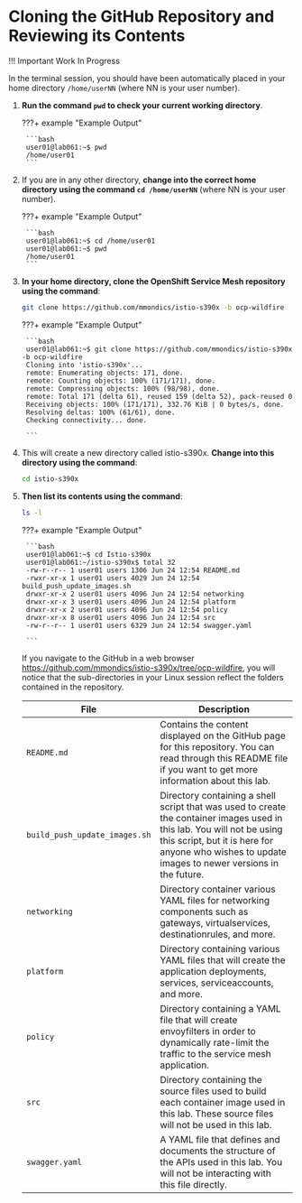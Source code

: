 # Cloning the GitHub Repository and Reviewing its Contents

!!! Important
    Work In Progress

In the terminal session, you should have been automatically placed in your home directory `/home/userNN` (where NN is your user number).

1. **Run the command `pwd` to check your current working directory**.

    ???+ example "Example Output"

        ```bash
        user01@lab061:~$ pwd
        /home/user01
        ```

1. If you are in any other directory, **change into the correct home directory using the command `cd /home/userNN`** (where NN is your user number).

    ???+ example "Example Output"

        ```bash
        user01@lab061:~$ cd /home/user01
        user01@lab061:~$ pwd
        /home/user01
        ```

1. **In your home directory, clone the OpenShift Service Mesh repository using the command**:

    ```bash
    git clone https://github.com/mmondics/istio-s390x -b ocp-wildfire
    ```

    ???+ example "Example Output"

        ```bash
        user01@lab061:~$ git clone https://github.com/mmondics/istio-s390x -b ocp-wildfire
        Cloning into 'istio-s390x'...
        remote: Enumerating objects: 171, done.
        remote: Counting objects: 100% (171/171), done.
        remote: Compressing objects: 100% (98/98), done.
        remote: Total 171 (delta 61), reused 159 (delta 52), pack-reused 0
        Receiving objects: 100% (171/171), 332.76 KiB | 0 bytes/s, done.
        Resolving deltas: 100% (61/61), done.
        Checking connectivity... done.

        ```

1. This will create a new directory called istio-s390x. **Change into this directory using the command**:

    ```bash
    cd istio-s390x 
    ```

1. **Then list its contents using the command**:

    ```bash
    ls -l
    ```

    ???+ example "Example Output"

        ```bash
        user01@lab061:~$ cd Istio-s390x
        user01@lab061:~/istio-s390x$ total 32
        -rw-r--r-- 1 user01 users 1306 Jun 24 12:54 README.md
        -rwxr-xr-x 1 user01 users 4029 Jun 24 12:54 build_push_update_images.sh
        drwxr-xr-x 2 user01 users 4096 Jun 24 12:54 networking
        drwxr-xr-x 3 user01 users 4096 Jun 24 12:54 platform
        drwxr-xr-x 2 user01 users 4096 Jun 24 12:54 policy
        drwxr-xr-x 8 user01 users 4096 Jun 24 12:54 src
        -rw-r--r-- 1 user01 users 6329 Jun 24 12:54 swagger.yaml

        ```

    If you navigate to the GitHub in a web browser <https://github.com/mmondics/istio-s390x/tree/ocp-wildfire>, you will notice that the sub-directories in your Linux session reflect the folders contained in the repository.

    | File | Description |
    |---|---|
    |     `README.md`    |     Contains   the content displayed on the GitHub page for this repository. You can read   through this README file if you want to get more information about this lab.     |
    |     `build_push_update_images.sh`    |     Directory   containing a shell script that was used to create the container images used   in this lab. You will not be using this script, but it is here for anyone who   wishes to update images to newer versions in the future.     |
    |     `networking`    |     Directory   container various YAML files for networking components such as gateways,   virtualservices, destinationrules, and more.    |
    |     `platform`    |     Directory   containing various YAML files that will create the application deployments,   services, serviceaccounts, and more.    |
    |     `policy`    |     Directory   containing a YAML file that will create envoyfilters in order to dynamically   rate-limit the traffic to the service mesh application.    |
    |     `src`    |     Directory   containing the source files used to build each container image used in this   lab. These source files will not be used in this lab.    |
    |     `swagger.yaml`    |     A   YAML file that defines and documents the structure of the APIs used in this   lab. You will not be interacting with this file directly.     |
